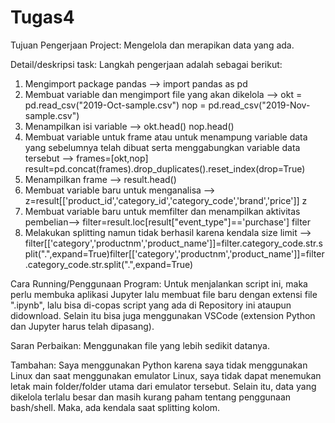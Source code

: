 # Tugas4
Tujuan Pengerjaan Project: 
Mengelola dan merapikan data yang ada.

Detail/deskripsi task:
Langkah pengerjaan adalah sebagai berikut:
1. Mengimport package pandas --> import pandas as pd
2. Membuat variable dan mengimport file yang akan dikelola --> 
          okt = pd.read_csv("2019-Oct-sample.csv")
          nop = pd.read_csv("2019-Nov-sample.csv")
3. Menampilkan isi variable --> 
          okt.head()
          nop.head()
4. Membuat variable untuk frame atau untuk menampung variable data yang sebelumnya telah dibuat serta menggabungkan variable data tersebut --> 
          frames=[okt,nop]
          result=pd.concat(frames).drop_duplicates().reset_index(drop=True)  
5. Menampilkan frame --> result.head()
6. Membuat variable baru untuk menganalisa --> 
          z=result[['product_id','category_id','category_code','brand','price']]
z
7. Membuat variable baru untuk memfilter dan menampilkan aktivitas pembelian--> 
        filter=result.loc[result["event_type"]=='purchase']
        filter
8. Melakukan splitting namun tidak berhasil karena kendala size limit --> 
     filter[['category','productnm','product_name']]=filter.category_code.str.split(".",expand=True)filter[['category','productnm','product_name']]=filter.category_code.str.split(".",expand=True)

Cara Running/Penggunaan Program:
Untuk menjalankan script ini, maka perlu membuka aplikasi Jupyter lalu membuat file baru dengan extensi file ".ipynb", lalu bisa di-copas script yang ada di Repository ini ataupun didownload. Selain itu bisa juga menggunakan VSCode (extension Python dan Jupyter harus telah dipasang).

Saran Perbaikan: 
Menggunakan file yang lebih sedikit datanya. 

Tambahan: 
Saya menggunakan Python karena saya tidak menggunakan Linux dan saat menggunakan emulator Linux, saya tidak dapat menemukan letak main folder/folder utama dari emulator tersebut. Selain itu, data yang dikelola terlalu besar dan masih kurang paham tentang penggunaan bash/shell. Maka, ada kendala saat splitting kolom.


